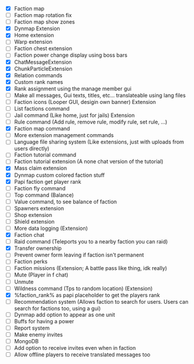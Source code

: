 - [x] Faction map
- [ ] Faction map rotation fix
- [ ] Faction map show zones
- [x] Dynmap Extension
- [x] Home extension
- [ ] Warp extension
- [ ] Faction chest extension
- [ ] Faction power change display using boss bars
- [x] ChatMessageExtension
- [x] ChunkParticleExtension
- [x] Relation commands
- [x] Custom rank names
- [x] Rank assignment using the manage member gui
- [ ] Make all messages, Gui texts, titles, etc... translateable using lang files
- [ ] Faction icons (Looper GUI, desigin own banner) Extension
- [ ] List factions command
- [ ] Jail command (Like home, just for jails) Extension
- [ ] Rule command (Add rule, remove rule, modify rule, set rule, ...)
- [x] Faction map command
- [ ] More extension management commands
- [ ] Language file sharing system (Like extensions, just with uploads from users directly)
- [ ] Faction tutorial command
- [ ] Faction tutorial extension (A none chat version of the tutorial)
- [x] Mass claim extension
- [x] Dynmap custom colored faction stuff
- [x] Papi faction get player rank
- [ ] Faction fly command
- [ ] Top command (Balance)
- [ ] Value command, to see balance of faction
- [ ] Spawners extension
- [ ] Shop extension
- [ ] Shield extension
- [ ] More data logging (Extension)
- [x] Faction chat
- [ ] Raid command (Teleports you to a nearby faction you can raid)
- [x] Transfer ownership
- [ ] Prevent owner form leaving if faction isn't permanent
- [ ] Faction perks
- [ ] Faction missions (Extension; A battle pass like thing, idk really)
- [ ] Mute (Player in f chat)
- [ ] Unmute
- [ ] Wildness command (Tps to random location) (Extension)
- [x] %faction_rank% as papi placeholder to get the players rank
- [ ] Recommendation system (Allows faction to search for users. Users can search for factions too, using a gui)
- [ ] Dynmap add option to appear as one unit
- [ ] Buffs for having a power
- [ ] Report system
- [ ] Make enemy invites
- [ ] MongoDB
- [ ] Add option to receive invites even when in faction
- [ ] Allow offline players to receive translated messages too